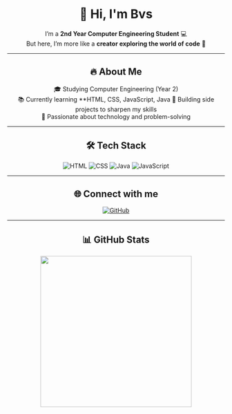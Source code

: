<div align="center">

<h1 align="center">👋 Hi, I'm Bvs </h1>

I’m a **2nd Year Computer Engineering Student** 💻  
But here, I’m more like a **creator exploring the world of code** 🚀  

---

## 🔥 About Me  

🎓 Studying Computer Engineering (Year 2) <br/>
📚 Currently learning **HTML, CSS, JavaScript, Java
🔧 Building side projects to sharpen my skills  
🌟 Passionate about technology and problem-solving  

---

## 🛠 Tech Stack  

![HTML](https://img.shields.io/badge/-HTML-E34F26?logo=html5&logoColor=white&labelColor=E34F26)
![CSS](https://img.shields.io/badge/-CSS-1572B6?logo=css3&logoColor=white)
![Java](https://img.shields.io/badge/-Java-007396?logo=openjdk&logoColor=white)
![JavaScript](https://img.shields.io/badge/-JavaScript-F7DF1E?logo=javascript&logoColor=black&labelColor=F7DF1E)

---

## 🌐 Connect with me  

[![GitHub](https://img.shields.io/badge/GitHub-181717?style=for-the-badge&logo=github&logoColor=white)](https://github.com/Supakon33)

---

## 📊 GitHub Stats  


<img src="https://github-readme-stats.vercel.app/api/top-langs/?username=Supakon33&layout=compact&theme=tokyonight" width="350"/>

</div>
